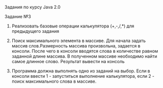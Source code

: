 Задания по курсу Java 2.0

Задание №3

1. Реализовать базовые операции калькулятора (+,-,/,*) для предыдущего задания

2. Поиск максимального элемента в массиве. Для начала задать массив слов.Размерность массива произвольна, задается в консоли. После чего в консоли вводятся слова в количестве равном заданной длине массива. В полученном массиве необходимо найти самое длинное слово. Результат вывести на консоль

3. Программа должна выполнять одно из заданий на выбор. Если в консоли ввести 1 - запуститься выполнение калькулятора, если 2 - поиск максимального слова в массиве.